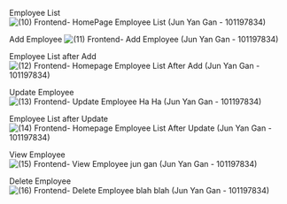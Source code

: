 Employee List
![(10) Frontend- HomePage Employee List (Jun Yan Gan - 101197834)](https://user-images.githubusercontent.com/43416824/144785606-469900c6-b3b0-44ae-b440-b1c50194183f.JPG)

Add Employee
![(11) Frontend- Add Employee (Jun Yan Gan - 101197834)](https://user-images.githubusercontent.com/43416824/144785607-0bc41e88-323f-4e73-b29e-e0182598f7fa.JPG)

Employee List after Add
![(12) Frontend- Homepage Employee List After Add (Jun Yan Gan - 101197834)](https://user-images.githubusercontent.com/43416824/144785600-8903c5d9-7cc2-4cc6-9cb1-cff0498841bb.JPG)

Update Employee
![(13) Frontend- Update Employee Ha Ha (Jun Yan Gan - 101197834)](https://user-images.githubusercontent.com/43416824/144785601-e95f54ff-aff3-441e-a999-d3f9b8b4eb2e.JPG)

Employee List after Update
![(14) Frontend- Homepage Employee List After Update (Jun Yan Gan - 101197834)](https://user-images.githubusercontent.com/43416824/144785602-b76cf42d-dd96-4bcc-8774-0a1df5f74fd9.JPG)

View Employee
![(15) Frontend- View Employee jun gan (Jun Yan Gan - 101197834)](https://user-images.githubusercontent.com/43416824/144785604-1559cf73-ef9c-44d1-bd22-98173623951c.JPG)

Delete Employee
![(16) Frontend- Delete Employee blah blah (Jun Yan Gan - 101197834)](https://user-images.githubusercontent.com/43416824/144785605-9ab5a842-f95c-499a-8555-3a78a33fd0a9.JPG)
